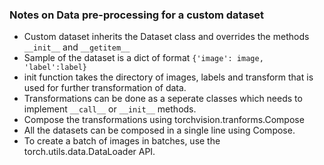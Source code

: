 ### Notes on Data pre-processing for a custom dataset

* Custom dataset inherits the Dataset class and overrides the methods ```__init__``` and ```__getitem__```
* Sample of the dataset is a dict of format ```{'image': image, 'label':label}```
* init function takes the directory of images, labels and transform that is used for further transformation of data.
* Transformations can be done as a seperate classes which needs to implement ```__call__``` or ```__init__``` methods.
* Compose the transformations using torchvision.tranforms.Compose
* All the datasets can be composed in a single line using Compose.
* To create a batch of images in batches, use the torch.utils.data.DataLoader API.
